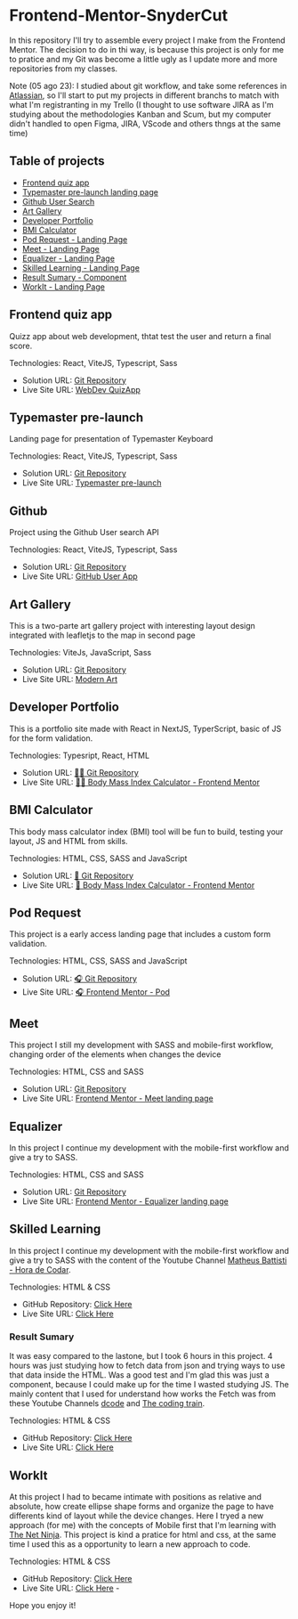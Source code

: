 # Frontend-Mentor-SnyderCut

In this repository I'll try to assemble every project I make from the Frontend Mentor. The decision to do in thi way, is because this project is only for me to pratice and my Git was become a little ugly as I update more and more repositories from my classes.

Note (05 ago 23): I studied about git workflow, and take some references in [Atlassian](https://www.atlassian.com/git/tutorials/comparing-workflows), so I'll start to put my projects in different branchs to match with what I'm registranting in my Trello (I thought to use software JIRA as I'm studying about the methodologies Kanban and Scum, but my computer didn't handled to open Figma, JIRA, VScode and others thngs at the same time)

## Table of projects

- [Frontend quiz app](#frontend-quiz-app)
- [Typemaster pre-launch landing page](#typemaster-pre-launch)
- [Github User Search](#github)
- [Art Gallery](#art-gallery)
- [Developer Portfolio](#developer-portfolio)
- [BMI Calculator](#bmi-calculator)
- [Pod Request - Landing Page](#pod-request)
- [Meet - Landing Page](#meet)
- [Equalizer - Landing Page](#equalizer)
- [Skilled Learning - Landing Page](#skilled-learning)
- [Result Sumary - Component](#result-sumary)
- [WorkIt - Landing Page](#workit)

## Frontend quiz app

Quizz app about web development, thtat test the user and return a final score.

Technologies: React, ViteJS, Typescript, Sass

- Solution URL: [ Git Repository](https://github.com/xtirian/Frontend-Mentor-SnyderCut/tree/main/typemaster-keyboard-landing-page) 
- Live Site URL: [ WebDev QuizApp](https://quiz-app-xtirian.vercel.app/) 


## Typemaster pre-launch

Landing page for presentation of Typemaster Keyboard

Technologies: React, ViteJS, Typescript, Sass

- Solution URL: [ Git Repository](https://github.com/xtirian/Frontend-Mentor-SnyderCut/tree/main/typemaster-keyboard-landing-page) 
- Live Site URL: [ Typemaster pre-launch](https://typemaster-keyboard-landing-page-3hcidephw-xtirian.vercel.app/) 

## Github

Project using the Github User search API

Technologies: React, ViteJS, Typescript, Sass

- Solution URL: [ Git Repository](https://github.com/xtirian/Frontend-Mentor-SnyderCut/tree/main/github-user-search)
- Live Site URL: [ GitHub User App](https://github-user-search-pi-fawn.vercel.app/) 

## Art Gallery

This is a two-parte art gallery project with interesting layout design integrated with leafletjs to the map in second page

Technologies: ViteJs, JavaScript, Sass

- Solution URL: [ Git Repository](https://github.com/xtirian/Frontend-Mentor-SnyderCut/tree/main/art-gallery-website)
- Live Site URL: [ Modern Art](https://modern-art.vercel.app/)

## Developer Portfolio

This is a portfolio site made with React in NextJS, TyperScript, basic of JS for the form validation.

Technologies: Typesript, React, HTML

- Solution URL: [🧔🏻 Git Repository](https://github.com/xtirian/Frontend-Mentor-SnyderCut/tree/main/sp-developer-portfolio)
- Live Site URL: [🧔🏻 Body Mass Index Calculator - Frontend Mentor](https://xtirian-portfolio.vercel.app/)

## BMI Calculator

This body mass calculator index (BMI) tool will be fun to build, testing your layout, JS and HTML from skills.

Technologies: HTML, CSS, SASS and JavaScript

- Solution URL: [📏 Git Repository](https://github.com/xtirian/Frontend-Mentor-SnyderCut/tree/main/bmi-calculator)
- Live Site URL: [📏 Body Mass Index Calculator - Frontend Mentor](https://bmi-calculator-blond-two.vercel.app/)

## Pod Request

This project is a early access landing page that includes a custom form validation.

Technologies: HTML, CSS, SASS and JavaScript

- Solution URL: [🎧 Git Repository](https://github.com/xtirian/Frontend-Mentor-SnyderCut/tree/main/pod-request-access-landing-page)
- Live Site URL: [🎧 Frontend Mentor - Pod](https://pod-alpha.vercel.app/)


## Meet

This project I still my development with SASS and mobile-first workflow, changing order of the elements when changes the device

Technologies: HTML, CSS and SASS

- Solution URL: [Git Repository](https://github.com/xtirian/Frontend-Mentor-SnyderCut/tree/main/meet-landing-page)
- Live Site URL: [Frontend Mentor - Meet landing page](https://meet-landing-page-hazel.vercel.app/)

## Equalizer

In this project I continue my development with the mobile-first workflow and give a try to SASS.

Technologies: HTML, CSS and SASS

- Solution URL: [Git Repository](https://github.com/xtirian/Frontend-Mentor-SnyderCut/tree/main/equalizer-landing-page)
- Live Site URL: [Frontend Mentor - Equalizer landing page](https://equalizer-lp-xtirian.vercel.app)

## Skilled Learning 

In this project I continue my development with the mobile-first workflow and give a try to SASS with the content of the Youtube Channel [Matheus Battisti - Hora de Codar](https://www.youtube.com/@MatheusBattisti).

Technologies: HTML & CSS

- GitHub Repository: [Click Here](https://github.com/xtirian/Frontend-Mentor-SnyderCut/tree/main/skilled-elearning-landing-page) 
- Live Site URL: [Click Here](https://skilled-elearning-kappa.vercel.app)


### Result Sumary

It was easy compared to the lastone, but I took 6 hours in this project. 4 hours was just studying how to fetch data from json and trying ways to use that data inside the HTML. Was a good test and I'm glad this was just a component, because I could make up for the time I wasted studying JS. The mainly content that I used for understand how works the Fetch was from these Youtube Channels [dcode](https://youtu.be/5VCY9yCZnlc) and [The coding train](https://youtu.be/uxf0--uiX0I).

Technologies: HTML & CSS

- GitHub Repository: [Click Here](https://github.com/xtirian/Frontend-Mentor-SnyderCut/tree/main/results-summary-component-main) 
- Live Site URL: [Click Here](https://sumary-component.vercel.app) 


## WorkIt 

At this project I had to became intimate with positions as relative and absolute, how create ellipse shape forms and organize the page to have differents kind of layout while the device changes. Here I tryed a new approach (for me) with the concepts of Mobile first that I'm learning with [The Net Ninja](https://www.youtube.com/@NetNinja). This project is kind a pratice for html and css, at the same time I used this as a opportunity to learn a new approach to code.

Technologies: HTML & CSS

- GitHub Repository: [Click Here](https://github.com/xtirian/Frontend-Mentor-SnyderCut/tree/main/workit-landing-page) 
- Live Site URL: [Click Here](https://workit-landing-page-indol.vercel.app/) - 

Hope you enjoy it!